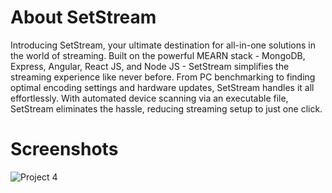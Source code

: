 <h1>About SetStream</h1>

Introducing SetStream, your ultimate destination for all-in-one solutions in the world of streaming. Built on the powerful MEARN stack - MongoDB, Express, Angular, React JS, and Node JS - SetStream simplifies the streaming experience like never before. From PC benchmarking to finding optimal encoding settings and hardware updates, SetStream handles it all effortlessly. With automated device scanning via an executable file, SetStream eliminates the hassle, reducing streaming setup to just one click.

<h1>Screenshots</h1>

![Project 4](https://github.com/anandkprasad/setstream/assets/75035426/a2b78b72-376e-4db1-9faf-8a06e3f5ec07)
